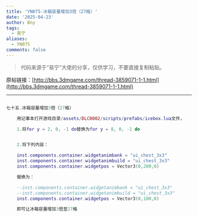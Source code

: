 ```yaml
---
title: 'YN075-冰箱容量增加3倍（27格）'
date: '2025-04-23'
author: Bny
tags:
  - 易宁
aliases:
  - YN075
comments: false
---
```


> 代码来源于“易宁”大佬的分享，仅供学习，不要直接复制粘贴。

原帖链接：[http://bbs.3dmgame.com/thread-3859071-1-1.html](http://bbs.3dmgame.com/thread-3859071-1-1.html)

---

```lua  

七十五.冰箱容量增加3倍（27格）	用记事本打开游戏目录/assets/DLC0002/scripts/prefabs/icebox.lua文件，	1.将for y = 2, 0, -1 do替换为for y = 8, 0, -1 do	2.将下列内容：	inst.components.container.widgetanimbank = "ui_chest_3x3"	inst.components.container.widgetanimbuild = "ui_chest_3x3"	inst.components.container.widgetpos = Vector3(0,200,0)	替换为：	--inst.components.container.widgetanimbank = "ui_chest_3x3"	--inst.components.container.widgetanimbuild = "ui_chest_3x3"	inst.components.container.widgetpos = Vector3(0,100,0)	即可让冰箱容量增加3倍至27格

```  


